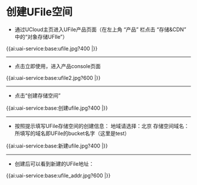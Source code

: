 

# 创建UFile空间

  * 通过UCloud主页进入UFile产品页面（在左上角 “产品” 栏点击 “存储&CDN” 中的“对象存储UFIle”）

{{ai:uai-service:base:ufile.jpg?400 |}} 

----
  * 点击立即使用，进入产品console页面

{{ai:uai-service:base:ufile2.jpg?600 |}} 

----
  * 点击“创建存储空间”


{{ai:uai-service:base:创建ufile.jpg?400 |}} 

----
  * 按照提示填写UFile存储空间的创建信息：
地域请选择：北京 
存储空间域名：所填写的域名即UFile的bucket名字（这里是test）      


{{ai:uai-service:base:新建ufile.jpg?400 |}} 

----
  * 创建后可以看到新建的UFile地址：     


{{ai:uai-service:base:ufile_addr.jpg?600 |}} 


